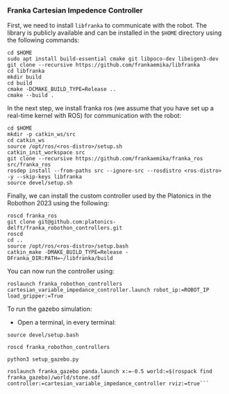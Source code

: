 ### Franka Cartesian Impedence Controller
First, we need to install `libfranka` to communicate with the robot. The library is publicly available and can be installed in the `$HOME` directory using the following commands:

```
cd $HOME
sudo apt install build-essential cmake git libpoco-dev libeigen3-dev
git clone --recursive https://github.com/frankaemika/libfranka
cd libfranka
mkdir build
cd build
cmake -DCMAKE_BUILD_TYPE=Release ..
cmake --build .
```

In the next step, we install franka ros (we assume that you have set up a real-time kernel with ROS) for communication with the robot:

```
cd $HOME
mkdir -p catkin_ws/src
cd catkin_ws
source /opt/ros/<ros-distro>/setup.sh
catkin_init_workspace src
git clone --recursive https://github.com/frankaemika/franka_ros src/franka_ros
rosdep install --from-paths src --ignore-src --rosdistro <ros-distro> -y --skip-keys libfranka
source devel/setup.sh
```

Finally, we can install the custom controller used by the Platonics in the Robothon 2023 using the following:

```
roscd franka_ros
git clone git@github.com:platonics-delft/franka_robothon_controllers.git
roscd
cd ..
source /opt/ros/<ros-distro>/setup.bash
catkin_make -DMAKE_BUILD_TYPE=Release -DFranka_DIR:PATH=~/libfranka/build
```
You can now run the controller using:

```
roslaunch franka_robothon_controllers cartesian_variable_impedance_controller.launch robot_ip:=ROBOT_IP load_gripper:=True
```

To run the gazebo simulation:

- Open a terminal, in every terminal: 
  
```
source devel/setup.bash

roscd franka_robothon_controllers

python3 setup_gazebo.py

roslaunch franka_gazebo panda.launch x:=-0.5 world:=$(rospack find franka_gazebo)/world/stone.sdf controller:=cartesian_variable_impedance_controller rviz:=true```
